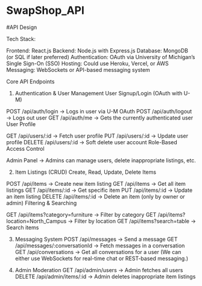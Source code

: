 # SwapShop_API

#API Design

Tech Stack:

Frontend: React.js
Backend: Node.js with Express.js
Database: MongoDB (or SQL if later preferred)
Authentication: OAuth via University of Michigan’s Single Sign-On (SSO)
Hosting: Could use Heroku, Vercel, or AWS
Messaging: WebSockets or API-based messaging system

Core API Endpoints

1. Authentication & User Management
User Signup/Login (OAuth with U-M)

POST /api/auth/login → Logs in user via U-M OAuth
POST /api/auth/logout → Logs out user
GET /api/auth/me → Gets the currently authenticated user
User Profile

GET /api/users/:id → Fetch user profile
PUT /api/users/:id → Update user profile
DELETE /api/users/:id → Soft delete user account
Role-Based Access Control

Admin Panel → Admins can manage users, delete inappropriate listings, etc.

2. Item Listings (CRUD)
Create, Read, Update, Delete Items

POST /api/items → Create new item listing
GET /api/items → Get all item listings
GET /api/items/:id → Get specific item
PUT /api/items/:id → Update an item listing
DELETE /api/items/:id → Delete an item (only by owner or admin)
Filtering & Searching

GET /api/items?category=furniture → Filter by category
GET /api/items?location=North_Campus → Filter by location
GET /api/items?search=table → Search items

3. Messaging System
POST /api/messages → Send a message
GET /api/messages/:conversationId → Fetch messages in a conversation
GET /api/conversations → Get all conversations for a user
(We can either use WebSockets for real-time chat or REST-based messaging.)

4. Admin Moderation
GET /api/admin/users → Admin fetches all users
DELETE /api/admin/items/:id → Admin deletes inappropriate item listings
